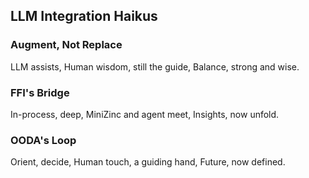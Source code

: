 ## LLM Integration Haikus

### Augment, Not Replace
LLM assists,
Human wisdom, still the guide,
Balance, strong and wise.

### FFI's Bridge
In-process, deep,
MiniZinc and agent meet,
Insights, now unfold.

### OODA's Loop
Orient, decide,
Human touch, a guiding hand,
Future, now defined.
